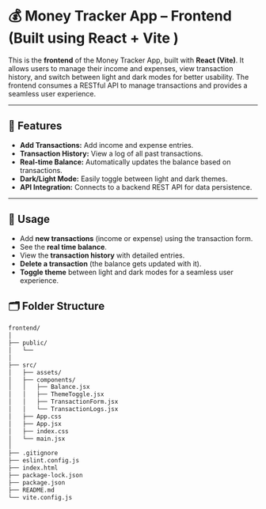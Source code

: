 # 💰 Money Tracker App – Frontend (Built using React + Vite )
 
This is the **frontend** of the Money Tracker App, built with **React (Vite)**. It allows users to manage their income and expenses, view transaction history, and switch between light and dark modes for better usability. The frontend consumes a RESTful API to manage transactions and provides a seamless user experience.

---

## 🌟 Features  
- **Add Transactions:** Add income and expense entries.  
- **Transaction History:** View a log of all past transactions.  
- **Real-time Balance:** Automatically updates the balance based on transactions.  
- **Dark/Light Mode:** Easily toggle between light and dark themes.  
- **API Integration:** Connects to a backend REST API for data persistence. 


---

## 🎯 Usage
- Add **new transactions** (income or expense) using the transaction form.
- See the **real time balance**.
- View the **transaction history** with detailed entries.
- **Delete a transaction** (the balance gets updated with it).
- **Toggle theme** between light and dark modes for a seamless user experience.

## 🗂️ Folder Structure

```bash
frontend/
│
├── public/               
│   └──          
│
├── src/  
│   ├── assets/           
│   ├── components/  
│   │   ├── Balance.jsx              
│   │   ├── ThemeToggle.jsx        
│   │   ├── TransactionForm.jsx    
│   │   └── TransactionLogs.jsx         
│   ├── App.css
│   ├── App.jsx           
│   ├── index.css         
│   └── main.jsx          
│
├── .gitignore
├── eslint.config.js  
├── index.html
├── package-lock.json
├── package.json
├── README.md
└── vite.config.js

``` 